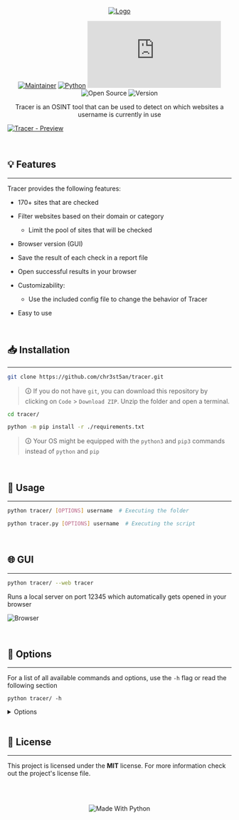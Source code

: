 <div align="center">

[![Logo](https://i.imgur.com/HV5KtwO.png)](https://github.com/chr3st5an/tracer)

[![Maintainer](https://img.shields.io/badge/Maintainer-chr3st5an-cyan.svg)](https://github.com/chr3st5an)
[![Python](https://img.shields.io/badge/Python->=3.7-yellow.svg)](https://www.python.org/downloads/release/python-3712/)
[![GitHub license](https://badgen.net/github/license/Naereen/Strapdown.js)](https://github.com/Naereen/StrapDown.js/blob/master/LICENSE)
![Open Source](https://badgen.net/badge/Open%20Source/Yes/blue?icon=github)
![Version](https://img.shields.io/badge/Version-1.0.2-blue.svg)

Tracer is an OSINT tool that can be used to detect on which websites a username is currently in use

</div>

[![Tracer - Preview](https://i.imgur.com/QTtt9oZ.jpg)](https://github.com/chr3st5an/tracer)

</br>

## 💡 Features

---

Tracer provides the following features:

- 170+ sites that are checked

- Filter websites based on their domain or category

  - Limit the pool of sites that will be checked

- Browser version (GUI)

- Save the result of each check in a report file

- Open successful results in your browser

- Customizability:

  - Use the included config file to change the behavior of Tracer

- Easy to use

</br>

## 📥 Installation

---

```bash
git clone https://github.com/chr3st5an/tracer.git
```

> 🛈 If you do not have `git`, you can download this repository by clicking on `Code` > `Download ZIP`. Unzip the folder and open a terminal.

```bash
cd tracer/
```

```bash
python -m pip install -r ./requirements.txt
```

> 🛈 Your OS might be equipped with the `python3` and `pip3` commands instead of `python` and `pip`

</br>

## 🔨 Usage

---

```bash
python tracer/ [OPTIONS] username  # Executing the folder
```

```bash
python tracer.py [OPTIONS] username  # Executing the script
```

</br>

## 🌐 GUI

---

```bash
python tracer/ --web tracer
```

Runs a local server on port 12345 which automatically gets opened in your browser

![Browser](https://i.imgur.com/TRRtQMP.png)

</br>

## 🔗 Options

---

For a list of all available commands and options, use the `-h` flag or read the following section

```batch
python tracer/ -h
```

<details>

<summary>Options</summary>

- `-h`, `--help` *print a help message and exit*

- `-t <timeout>` *set a timeout for requests*

- `-e <domain>` *exclude a domain*

- `-o <domain>` *only check this domain for the username*

- `-O <category>` *only check sites that fall under this category for the username*

- `-E <category>` *exclude all sites that fall under this category*

- `-b` *open sites on which the username got found, in your default browser*

- `-v` *print additional information while the program runs*

- `-a` *print all websites*

- `--web` *run a GUI in form of a local webapp*

- `--ip-check` *retrieve your public IP address before starting the main program*

</details>

</br>

## 📄 License

---

This project is licensed under the **MIT** license. For more information check out the project's license file.

</br></br>

<div align="center">

![Made With Python](https://ForTheBadge.com/images/badges/made-with-python.svg)

</div>
